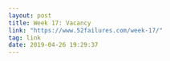 ```yaml
---
layout: post
title: Week 17: Vacancy
link: "https://www.52failures.com/week-17/"
tag: link
date: 2019-04-26 19:29:37
---
```

